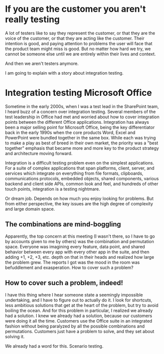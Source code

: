 If you are the customer you aren't really testing
=================================================
A lot of testers like to say they represent the customer, or
that they are the voice of the customer, or that they are
acting like the customer. Their intention is good,
and paying attention to problems the user will face
that the product team might miss is good. But no
matter how hard we try, we cannot be someone else
until we are entirely within their lives and context.

And then we aren't testers anymore.

I am going to explain with a story about integration
testing.

Integration testing Microsoft Office
=================================================
Sometime in the early 2000s, when I was a test lead in
the SharePoint team, I heard buzz of a concern over
integration testing. Several members of the test leadership
in Office had met and worried about how to cover integration
points between the different Office applications. Integration
has always been a major selling point for Microsoft Office,
being the key differentiator back in the early 1990s when the
core products Word, Excel and PowerPoint were bundled
together in the same box. While each was trying to make a
play as best of breed in their own market, the priority
was a "best together" emphasis that became more and more
key to the product strategy and architecture moving forward.

Integration is a difficult testing problem even on the simplest
applications. For a suite of complex applications that span
platforms, client, server, and services which integrate on everything
from file formats, clipboards, communications protocols, embedded
objects, shared components, various backend and client side
APIs, common look and feel, and hundreds of other touch points, integration
is a testing nightmare.

Or dream job. Depends on how much you enjoy looking for problems. But
from either perspective, the key issues are the high degree of
complexity and large domain space.

The combinations are mind-boggling
------------------------------------------------
Apparently, the top concern at this meeting (I wasn't there, so
I have to go by accounts given to me by others) was the combination and
permutation space. Everyone was imagining every feature, data point, and
shared behavior between every app with every other app in the suite,
and then adding +1, +2, +3, etc. depth on that in their heads
and realized how large the problem grew. The reports I got was
the mood in the room was befuddlement and exasperation. How to cover such
a problem?

How to cover such a problem, indeed!
------------------------------------------------
I have this thing where I hear someone state a seemingly impossible
undertaking, and I have to figure out to actually do it. I look for
shortcuts, less ambitious solutions that get at the heart of the problem,
but try to avoid boiling the ocean. And for this problem in particular,
I realized we already had a solution. I knew we already had a solution,
because our customers were doing it all the time. Customers use
the Office suite in an integrated fashion without being paralyzed by
all the possible combinations and permutations. Customers just have a problem
to solve, and they set about solving it.

We already had a word for this. Scenario testing.
